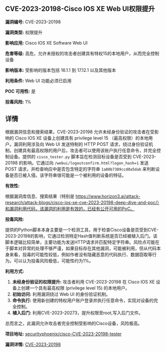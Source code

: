 ## CVE-2023-20198-Cisco IOS XE Web UI权限提升

**漏洞编号:** CVE-2023-20198

**漏洞类型:** 权限提升

**影响应用:** Cisco IOS XE Software Web UI

**危害等级:** 高危，允许未授权的攻击者创建具有特权15的本地用户，从而完全控制设备

**影响版本:** 受影响的版本包括 16.1.1 到 17.12.1 以及其他版本

**利用条件:** Web UI 功能必须已启用

**POC 可用性:** 是

**投毒风险:** 1%

## 详情

根据漏洞信息和搜索结果，CVE-2023-20198 允许未经身份验证的攻击者在受影响的 Cisco IOS XE 设备上创建具有 privilege level 15 （最高权限）的本地用户。漏洞利用涉及向 Web UI 发送特制的 HTTP POST 请求，绕过身份验证机制。创建具有最高权限的用户后，攻击者可以使用该账户执行任意命令，并完全控制设备。提供的 `cisco_tester.py` 脚本旨在检测目标设备是否受到 CVE-2023-20198 的影响。它通过向 `/webui/logoutconfirm.html?logon_hash=1` 发送 POST 请求，并检查响应中是否包含特定的字符串 `1a80b7389ccd0a5dab` 来判断设备是否已被入侵。该字符串很可能是一个被利用的设备的特征。

**有效性:**

根据漏洞库信息、搜索结果（特别是 https://www.horizon3.ai/attack-research/attack-blogs/cisco-ios-xe-cve-2023-20198-deep-dive-and-poc/）和漏洞利用代码，该漏洞的利用是有效的，已经有公开可用的PoC。

**投毒风险:**

提供的Python脚本本身主要是一个检测工具，用于检查Cisco设备是否受到CVE-2023-20198的影响，它通过检测特定Hash值判断系统是否已经被植入后门。该脚本逻辑比较简单，主要功能为发送HTTP请求并匹配特定字符串。风险点可能在于脚本对异常的处理不够严谨，如果目标存在其他漏洞，可能被利用，但从代码本身来看，投毒的可能性较低，例如作者没有隐藏恶意的代码执行、数据窃取等行为。可以认为投毒风险极低，可能性约为1%。

**利用方式:**

1.  **未经身份验证的权限提升:**  攻击者利用 CVE-2023-20198 在 Cisco IOS XE 设备上创建一个具有最高权限 (privilege level 15) 的本地用户。
2.  **初始访问:**  利用漏洞绕过 Web UI 的身份验证机制。
3.  **命令执行:**  使用新创建的特权用户账户登录并执行任意命令，实现对设备的完全控制。
4.  **植入后门:** 利用CVE-2023-20273，提升权限至root,写入后门文件。

总而言之，此漏洞允许攻击者完全控制受影响的Cisco设备，风险极高。

**项目地址:** [securityphoenix/cisco-CVE-2023-20198-tester](https://github.com/securityphoenix/cisco-CVE-2023-20198-tester)

**漏洞详情:** [CVE-2023-20198](https://nvd.nist.gov/vuln/detail/CVE-2023-20198)